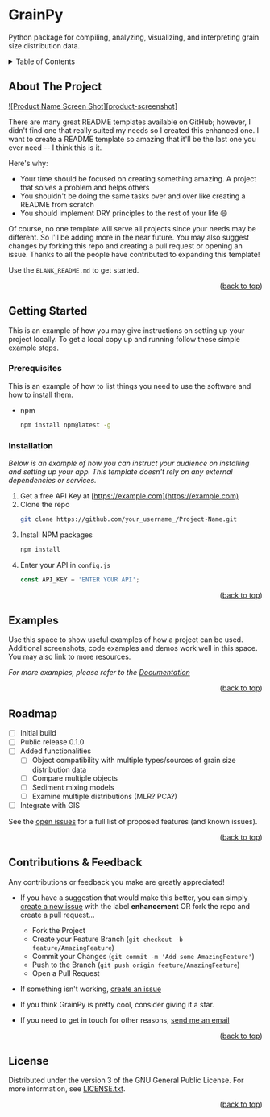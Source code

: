 # GrainPy
 Python package for compiling, analyzing, visualizing, and interpreting grain size distribution data. 
 
<!-- TABLE OF CONTENTS -->
<details>
  <summary>Table of Contents</summary>
  <ol>
    <li>
      <a href="#about-the-project">About the Project</a>
    </li>
    <li>
      <a href="#getting-started">Getting Started</a>
      <ul>
        <li><a href="#prerequisites">Prerequisites</a></li>
        <li><a href="#installation">Installation</a></li>
      </ul>
    </li>
    <li><a href="#examples">Examples</a></li>
    <li><a href="#roadmap">Roadmap</a></li>
    <li><a href="#contributions&feedback">Contributions & Feedback</a></li>
    <li><a href="#license">License</a></li>
  </ol>
</details>



<!-- ABOUT THE PROJECT -->
## About The Project

[![Product Name Screen Shot][product-screenshot]](https://example.com)

There are many great README templates available on GitHub; however, I didn't find one that really suited my needs so I created this enhanced one. I want to create a README template so amazing that it'll be the last one you ever need -- I think this is it.

Here's why:
* Your time should be focused on creating something amazing. A project that solves a problem and helps others
* You shouldn't be doing the same tasks over and over like creating a README from scratch
* You should implement DRY principles to the rest of your life :smile:

Of course, no one template will serve all projects since your needs may be different. So I'll be adding more in the near future. You may also suggest changes by forking this repo and creating a pull request or opening an issue. Thanks to all the people have contributed to expanding this template!

Use the `BLANK_README.md` to get started.

<p align="right">(<a href="#top">back to top</a>)</p>



<!-- GETTING STARTED -->
## Getting Started

This is an example of how you may give instructions on setting up your project locally.
To get a local copy up and running follow these simple example steps.

### Prerequisites

This is an example of how to list things you need to use the software and how to install them.
* npm
  ```sh
  npm install npm@latest -g
  ```

### Installation

_Below is an example of how you can instruct your audience on installing and setting up your app. This template doesn't rely on any external dependencies or services._

1. Get a free API Key at [https://example.com](https://example.com)
2. Clone the repo
   ```sh
   git clone https://github.com/your_username_/Project-Name.git
   ```
3. Install NPM packages
   ```sh
   npm install
   ```
4. Enter your API in `config.js`
   ```js
   const API_KEY = 'ENTER YOUR API';
   ```

<p align="right">(<a href="#top">back to top</a>)</p>



<!-- USAGE EXAMPLES -->
## Examples

Use this space to show useful examples of how a project can be used. Additional screenshots, code examples and demos work well in this space. You may also link to more resources.

_For more examples, please refer to the [Documentation](https://example.com)_

<p align="right">(<a href="#top">back to top</a>)</p>



<!-- ROADMAP -->
## Roadmap

- [ ] Initial build
- [ ] Public release 0.1.0
- [ ] Added functionalities
     - [ ] Object compatibility with multiple types/sources of grain size distribution data
     - [ ] Compare multiple objects
     - [ ] Sediment mixing models
     - [ ] Examine multiple distributions (MLR? PCA?)
- [ ] Integrate with GIS

See the [open issues](https://github.com/masseygeo/GrainPy/issues) for a full list of proposed features (and known issues).

<p align="right">(<a href="#top">back to top</a>)</p>




## Contributions & Feedback

Any contributions or feedback you make are greatly appreciated!

- If you have a suggestion that would make this better, you can simply [create a new issue](https://github.com/masseygeo/GrainPy/issues/new) with the label **enhancement** OR fork the repo and create a pull request... 

     - Fork the Project
     - Create your Feature Branch (`git checkout -b feature/AmazingFeature`)
     - Commit your Changes (`git commit -m 'Add some AmazingFeature'`)
     - Push to the Branch (`git push origin feature/AmazingFeature`)
     - Open a Pull Request

- If something isn't working, [create an issue](https://github.com/masseygeo/GrainPy/issues/new)

- If you think GrainPy is pretty cool, consider giving it a star.

- If you need to get in touch for other reasons, [send me an email](mamass1@g.uky.edu)

<p align="right">(<a href="#top">back to top</a>)</p>



<!-- LICENSE -->
## License

Distributed under the version 3 of the GNU General Public License. For more information, see [LICENSE.txt](https://github.com/masseygeo/GrainPy/blob/main/LICENSE).

<p align="right">(<a href="#top">back to top</a>)</p>
